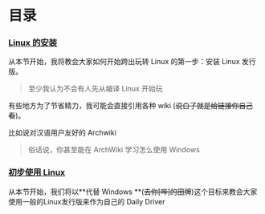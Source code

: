 # 目录

### [Linux 的安装](Installation)

从本节开始，我将教会大家如何开始跨出玩转 Linux 的第一步：安装 Linux 发行版。
>至少我认为不会有人先从编译 Linux 开始玩

有些地方为了节省精力，我可能会直接引用各种 wiki (~~说白了就是给链接你自己看~~)。

比如说对汉语用户友好的 Archwiki
>俗话说，你甚至能在 ArchWiki 学习怎么使用 Windows

### [初步使用 Linux](dailyuse)

从本节开始，我们将以**代替 Windows **(~~去你[哔]的田牌~~)这个目标来教会大家使用一般的Linux发行版来作为自己的 Daily Driver